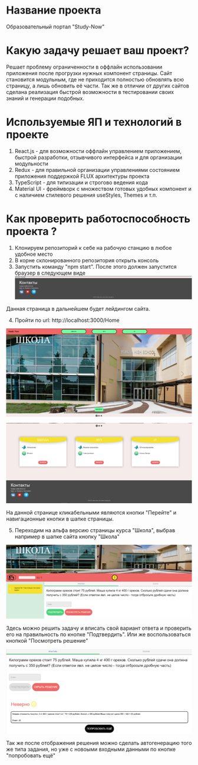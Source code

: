 # Название проекта 
Образовательный портал "Study-Now"

# Какую задачу решает ваш проект?
Решает проблему ограниченности в оффлайн использовании приложения после прогрузки нужных компонент страницы. Сайт становится модульным, где не приходится полностью обновлять всю страницу, а лишь обновить её части. Так же в отличии от других сайтов сделана реализация быстрой возможности в тестировании своих знаний и генерации подобных.

# Используемые ЯП и технологий в проекте
1) React.js - для возможности оффлайн управлением приложением, быстрой разработки, отзывчивого интерфейса и для организации модульности
2) Redux - для правильной организации управлениями состоянием приложения поддержкой FLUX архитектуры проекта
3) TypeScript - для типизации и строгово ведения кода
4) Material UI - фреймворк с множеством готовых удобных компонент и с наличием стилевого решения useStyles, Themes и т.п.

# Как проверить работоспособность проекта ?
1) Клонируем репозиторий к себе на рабочую станцию в любое удобное место
2) В корне склонированного репозитория открыть консоль
3) Запустить команду "npm start". После этого должен запустится браузер в следующем виде
![Первый запуск](screenshots/first_start.png)

Данная страница в дальнейшем будет лейдингом сайта.

4) Пройти по url: http://localhost:3000/Home

![Домашняя страница - шапка](screenshots/Home_page1.png)

![Домашняя страница - content и footer](screenshots/Home_page2.png)

На данной странице кликабельными являются кнопки "Перейте" и навигационные кнопки в шапке страницы.

5) Переходим на альфа версию страницы курса "Школа", выбрав например в шапке сайта кнопку "Школа"

![Страница курса "Школа"](screenshots/course_school_page.png)

Здесь можно решить задачу и вписать свой вариант ответа и проверить его на правильность по кнопке "Подтвердить".
Или же воспользоваться кнопкой "Посмотреть решение"

![Отображение решения](screenshots/check_answer.png)

Так же после отображения решения можно сделать автогенерацию того же типа задания, но уже с новоыми входными данными по кнопке "попробовать ещё"

